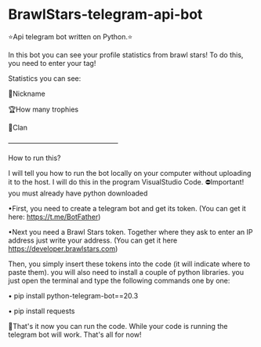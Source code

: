 # BrawlStars-telegram-api-bot
⭐Api telegram bot written on Python.⭐

In this bot you can see your profile statistics from brawl stars! To do this, you need to enter your tag!

Statistics you can see:

👤Nickname 

🏆How many trophies 

🏰Clan



————————————————



How to run this?

I will tell you how to run the bot locally on your computer without uploading it to the host. I will do this in the program VisualStudio Code.
⛔Important! you must already have python downloaded 

•First, you need to create a telegram bot and get its token.
(You can get it here: https://t.me/BotFather)


•Next you need a Brawl Stars token.
Together where they ask to enter an IP address just write your address. (You can get it here https://developer.brawlstars.com)


Then, you simply insert these tokens into the code (it will indicate where to paste them). you will also need to install a couple of python libraries. you just open the terminal and type the following commands one by one:

• pip install python-telegram-bot==20.3

• pip install requests

👋That's it now you can run the code. While your code is running the telegram bot will work. That's all for now!
